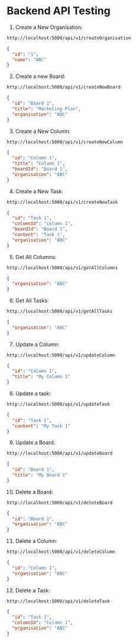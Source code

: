 # Backend API Testing

1. Create a New Organisation:

```bash
http://localhost:5000/api/v1/createOrganisation
```

```json
{
  "id": "1",
  "name": "ABC"
}
```

2. Create a new Board:

```bash
http://localhost:5000/api/v1/createNewBoard
```

```json
{
  "id": "Board 1",
  "title": "Marketing Plan",
  "organisation": "ABC"
}
```

3. Create a New Column:

```bash
http://localhost:5000/api/v1/createNewColumn
```

```json
{
  "id": "Column 1",
  "title": "Column 1",
  "boardId": "Board 1",
  "organisation": "ABC"
}
```

4. Create a New Task:

```bash
http://localhost:5000/api/v1/createNewTask
```

```json
{
  "id": "Task 1",
  "columnId": "Column 1",
  "boardId": "Board 1",
  "content": "Task 1",
  "organisation": "ABC"
}
```

5. Get All Columns:

```bash
http://localhost:5000/api/v1/getAllColumns
```

```json
{
  "organisation": "ABC"
}
```

6. Get All Tasks:

```bash
http://localhost:5000/api/v1/getAllTasks
```

```json
{
  "organisation": "ABC"
}
```

7. Update a Column:

```bash
http://localhost:5000/api/v1/updateColumn
```

```json
{
  "id": "Column 1",
  "title": "My Column 1"
}
```

8. Update a task:

```bash
http://localhost:5000/api/v1/updateTask
```

```json
{
  "id": "Task 1",
  "content": "My Task 1"
}
```

9. Update a Board:

```bash
http://localhost:5000/api/v1/updateBoard
```

```json
{
  "id": "Board 1",
  "title": "My Board 1"
}
```

10. Delete a Board:

```bash
http://localhost:5000/api/v1/deleteBoard
```

```json
{
  "id": "Board 1",
  "organisation": "ABC"
}
```

11. Delete a Column:

```bash
http://localhost:5000/api/v1/deleteColumn
```

```json
{
  "id": "Column 1",
  "organisation": "ABC"
}
```

12. Delete a Task:

```bash
http://localhost:5000/api/v1/deleteTask
```

```json
{
  "id": "Task 1",
  "columnId": "Column 1",
  "organisation": "ABC"
}
```

